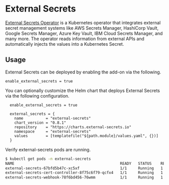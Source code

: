 # External Secrets

[External Secrets Operator](https://github.com/external-secrets/external-secrets) is a Kubernetes operator that integrates external secret management systems like AWS Secrets Manager, HashiCorp Vault, Google Secrets Manager, Azure Key Vault, IBM Cloud Secrets Manager, and many more. The operator reads information from external APIs and automatically injects the values into a Kubernetes Secret.

## Usage

External Secrets can be deployed by enabling the add-on via the following.

```hcl
enable_external_secrets = true
```

You can optionally customize the Helm chart that deploys External Secrets via the following configuration.

```hcl
  enable_external_secrets = true

  external_secrets = {
    name          = "external-secrets"
    chart_version = "0.8.1"
    repository    = "https://charts.external-secrets.io"
    namespace     = "external-secrets"
    values        = [templatefile("${path.module}/values.yaml", {})]
  }
```

Verify external-secrets pods are running.

```sh
$ kubectl get pods -n external-secrets
NAME                                               READY   STATUS    RESTARTS       AGE
external-secrets-67bfd5b47c-xc5xf                  1/1     Running   1 (2d1h ago)   2d6h
external-secrets-cert-controller-8f75c6f79-qcfx4   1/1     Running   1 (2d1h ago)   2d6h
external-secrets-webhook-78f6bd456-76wmm           1/1     Running   1 (2d1h ago)   2d6h
```
